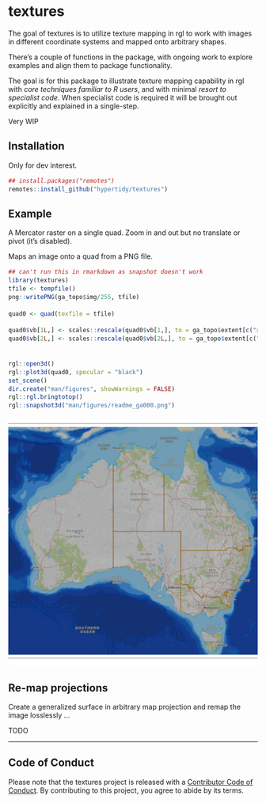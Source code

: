
<!-- README.md is generated from README.Rmd. Please edit that file -->

# textures

<!-- badges: start -->

<!-- badges: end -->

The goal of textures is to utilize texture mapping in rgl to work with
images in different coordinate systems and mapped onto arbitrary shapes.

There’s a couple of functions in the package, with ongoing work to
explore examples and align them to package functionality.

The goal is for this package to illustrate texture mapping capability in
rgl with *core techniques familiar to R users*, and with minimal *resort
to specialist code*. When specialist code is required it will be brought
out explicitly and explained in a single-step.

Very WIP

## Installation

Only for dev interest.

``` r
## install.packages("remotes")
remotes::install_github("hypertidy/textures")
```

## Example

A Mercator raster on a single quad. Zoom in and out but no translate or
pivot (it’s disabled).

Maps an image onto a quad from a PNG file.

``` r
## can't run this in rmarkdown as snapshot doesn't work
library(textures)
tfile <- tempfile()
png::writePNG(ga_topo$img/255, tfile)

quad0 <- quad(texfile = tfile)

quad0$vb[1L,] <- scales::rescale(quad0$vb[1,], to = ga_topo$extent[c("xmin", "xmax")])
quad0$vb[2L,] <- scales::rescale(quad0$vb[2L,], to = ga_topo$extent[c("ymin", "ymax")])


rgl::open3d()
rgl::plot3d(quad0, specular = "black")
set_scene()
dir.create("man/figures", showWarnings = FALSE)
rgl::rgl.bringtotop()
rgl::snapshot3d("man/figures/readme_ga000.png")
```

![texture map on a quad](man/figures/readme_ga000.png)

## Re-map projections

Create a generalized surface in arbitrary map projection and remap the
image losslessly …

TODO

-----

## Code of Conduct

Please note that the textures project is released with a [Contributor
Code of
Conduct](https://contributor-covenant.org/version/2/0/CODE_OF_CONDUCT.html).
By contributing to this project, you agree to abide by its terms.

